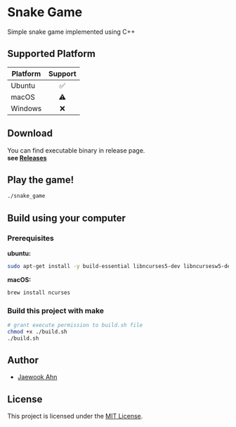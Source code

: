 # Snake Game

Simple snake game implemented using C++

## Supported Platform

| Platform | Support |
|----------|:-------:|
| Ubuntu | ✅ |
| macOS | ⚠️ |
| Windows | ❌ |

## Download

You can find executable binary in release page.  
**see [Releases](https://github.com/Jaewoook/snake_game/releases)**

## Play the game!

```sh
./snake_game
```

## Build using your computer

### Prerequisites

**ubuntu:**

```sh
sudo apt-get install -y build-essential libncurses5-dev libncursesw5-dev
```

**macOS:**

```sh
brew install ncurses
```

### Build this project with make

```sh
# grant execute permission to build.sh file
chmod +x ./build.sh
./build.sh
```

## Author

- [Jaewook Ahn](https://github.com/Jaewoook)

## License

This project is licensed under the [MIT License](LICENSE).
